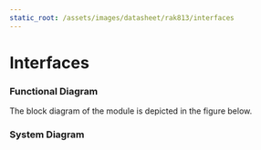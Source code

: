 ```yaml
---
static_root: /assets/images/datasheet/rak813/interfaces
---
```


# Interfaces

### Functional Diagram

The block diagram of the module is depicted in the figure below.

<rk-img
  :src="`${$frontmatter.static_root}/dqopdsxxhjhaq3gbgvcb.jpg`"
  width="100%"
  figure-number="1"
  caption="RAK813 Block Diagram"
/>

### System Diagram

<rk-img
  :src="`${$frontmatter.static_root}/dtqeie2vpjtingeltetg.png`"
  width="100%"
  figure-number="2"
  caption="System Diagram"
/>
